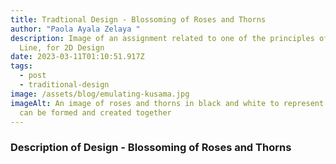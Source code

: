 ```yaml
---
title: Tradtional Design - Blossoming of Roses and Thorns
author: "Paola Ayala Zelaya "
description: Image of an assignment related to one of the principles of art,
  Line, for 2D Design
date: 2023-03-11T01:10:51.917Z
tags:
  - post
  - traditional-design
image: /assets/blog/emulating-kusama.jpg
imageAlt: An image of roses and thorns in black and white to represent how lines
  can be formed and created together
---
```

### D﻿escription of Design - Blossoming of Roses and Thorns